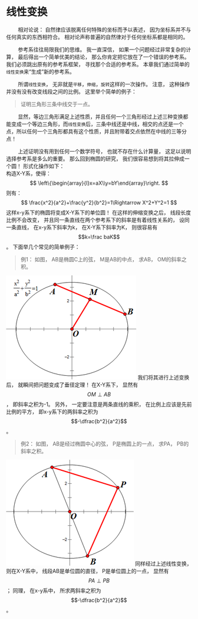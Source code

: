 # 线性变换

&emsp;&emsp;
相对论说：
自然律应该脱离任何特殊的坐标而予以表述，
因为坐标系并不与任何真实的东西相符合。
相对论声称普遍的自然律对于任何坐标系都是相同的。

&emsp;&emsp;
参考系往往局限我们的思维。
我一直深信，
如果一个问题经过非常复杂的计算，
最后得出一个简单优美的结论，
那么你肯定把它放在了一个错误的参考系。
我们必须跳出原有的参考系框架，
寻找那个合适的参考系。
本章我们通过简单的`线性变换`来“生成”新的参考系。

&emsp;&emsp;
所谓`线性变换`，
无非就是`平移`，`伸缩`，`旋转`这样的一次操作。
注意，
这种操作并没有没有改变线段之间的比例。
这里举个简单的例子：
>证明三角形三条中线交于一点。  

&emsp;&emsp;
显然，等边三角形满足上述性质，并且任何一个三角形经过上述三种变换都能变成一个等边三角形，而`线性变换`后，三条中线还是中线，相交的点还是一个点，所以任何一个三角形都具有这个性质，并且附带着交点依然在中线的三等分点！

&emsp;&emsp;
上述证明没有用到任何一个数学符号，
也就不存在什么计算量，
这足以说明选择参考系是多么的重要。
那么回到椭圆的研究，
我们很容易想到将其拉伸成一个圆！
形式化操作如下：  
构造X-Y系，使得：  
$$
\left\{\begin{array}{l}x=aX\\y=bY\end{array}\right.
$$
则有：
$$
\frac{x^2}{a^2}+\frac{y^2}{b^2}=1\Rightarrow X^2+Y^2=1
$$
这样x-y系下的椭圆将变成X-Y系下的单位圆！
在这样的伸缩变换之后，
线段长度比例不会改变，
并且同一条直线在两个参考系下的斜率是有着线性关系的，
设同一条直线，
在x-y系下斜率为k，
在X-Y系下斜率为K，
则很容易有
$$k=\frac baK$$
。
下面举几个常见的简单例子：
>例1：
如图，
AB是椭圆C上的弦，
M是AB的中点，
求AB，
OM的斜率之积。

![例1](/res/png/线性变换01.png)
我们将其进行上述变换后，
就瞬间把问题变成了垂径定理！
在X-Y系下，
显然有
$$OM\perp AB$$
，
即斜率之积为-1。
另外，
一定要注意是两条直线的乘积，
在比例上应该是先前比例的平方，
即x-y系下的两斜率之积为
$$-\dfrac{b^2}{a^2}$$
。

>例2：
如图，
AB是经过椭圆中心的弦，
P是椭圆上的一点，
求PA，
PB的斜率之积。

![例2](/res/png/线性变换02.png)
同样经过上述线性变换，
则在X-Y系中，
线段AB是单位圆的直径，
P是单位圆上的一点，
显然有
$$PA\perp PB$$
；
同理，
在x-y系中，
所求两斜率之积为
$$-\dfrac{b^2}{a^2}$$
。
